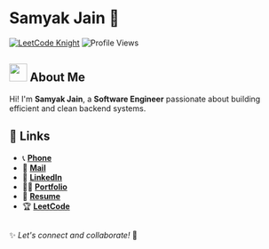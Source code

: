 # Samyak Jain 🚀

<a href="https://leetcode.com/samyak1409"><img src="https://img.shields.io/badge/LeetCode-Knight-orange?style=for-the-badge&logo=leetcode" alt="LeetCode Knight"></a>
<img src="https://komarev.com/ghpvc/?username=samyak1409&style=for-the-badge&color=blue" alt="Profile Views" />

## <img src="https://em-content.zobj.net/source/noto-emoji-animations/344/waving-hand_1f44b.gif" width="32"> About Me
Hi! I'm **Samyak Jain**, a **Software Engineer** passionate about building efficient and clean backend systems.

## 🔗 Links
- 📞 **[Phone](https://samyak1409.github.io/phone)**
- 📧 **[Mail](mailto:samyak65400@gmail.com)**
- 💼 **[LinkedIn](https://linkedin.com/in/samyak1409)**
- 🧑‍💻 **[Portfolio](http://samyak1409.github.io)**
- 📄 **[Resume](https://drive.google.com/file/d/1UHCHQsTe7jQk9BSKmZElJ0fucD8wq0Od)**
- 🏆 **[LeetCode](https://leetcode.com/samyak1409)**

## 

✨ _Let's connect and collaborate!_ 🚀

